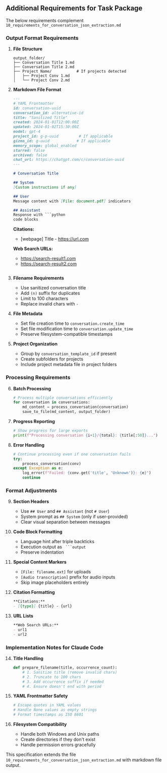 ## Additional Requirements for Task Package

The below requirements complement `10_requirements_for_conversation_json_extraction.md`

### Output Format Requirements

1. **File Structure**
   ```
   output_folder/
   ├── Conversation Title 1.md
   ├── Conversation Title 2.md
   ├── Project Name/           # If projects detected
   │   ├── Project Conv 1.md
   │   └── Project Conv 2.md
   ```

2. **Markdown File Format**
   ```markdown
   ---
   # YAML Frontmatter
   id: conversation-uuid
   conversation_id: alternative-id
   title: "Sanitized Title"
   created: 2024-01-01T12:00:00Z
   updated: 2024-01-02T15:30:00Z
   model: gpt-4
   project_id: g-p-uuid         # If applicable
   gizmo_id: g-uuid            # If applicable
   memory_scope: global_enabled
   starred: false
   archived: false
   chat_url: https://chatgpt.com/c/conversation-uuid
   ---
   
   # Conversation Title
   
   ## System
   [Custom instructions if any]
   
   ## User
   Message content with [File: document.pdf] indicators
   
   ## Assistant
   Response with ```python
   code blocks
   ```
   
   **Citations:**
   - [webpage] Title - https://url.com
   
   **Web Search URLs:**
   - https://search-result1.com
   - https://search-result2.com
   ```

3. **Filename Requirements**
   - Use sanitized conversation title
   - Add `(n)` suffix for duplicates
   - Limit to 100 characters
   - Replace invalid chars with `-`

4. **File Metadata**
   - Set file creation time to `conversation.create_time`
   - Set file modification time to `conversation.update_time`
   - Preserve filesystem-compatible timestamps

5. **Project Organization**
   - Group by `conversation_template_id` if present
   - Create subfolders for projects
   - Include project metadata file in project folders

### Processing Requirements

6. **Batch Processing**
   ```python
   # Process multiple conversations efficiently
   for conversation in conversations:
       md_content = process_conversation(conversation)
       save_to_file(md_content, output_folder)
   ```

7. **Progress Reporting**
   ```python
   # Show progress for large exports
   print(f"Processing conversation {i+1}/{total}: {title[:50]}...")
   ```

8. **Error Handling**
   ```python
   # Continue processing even if one conversation fails
   try:
       process_conversation(conv)
   except Exception as e:
       log_error(f"Failed: {conv.get('title', 'Unknown')}: {e}")
       continue
   ```

### Format Adjustments

9. **Section Headers**
   - Use `## User` and `## Assistant` (not `# User`)
   - System prompt as `## System` (only if user-provided)
   - Clear visual separation between messages

10. **Code Block Formatting**
    - Language hint after triple backticks
    - Execution output as ` ```output`
    - Preserve indentation

11. **Special Content Markers**
    - `[File: filename.ext]` for uploads
    - `[Audio transcription]` prefix for audio inputs
    - Skip image placeholders entirely

12. **Citation Formatting**
    ```markdown
    **Citations:**
    - [{type}] {title} - {url}
    ```

13. **URL Lists**
    ```markdown
    **Web Search URLs:**
    - url1
    - url2
    ```

### Implementation Notes for Claude Code

14. **Title Handling**
    ```python
    def prepare_filename(title, occurrence_count):
        # 1. Sanitize title (remove invalid chars)
        # 2. Truncate to 100 chars
        # 3. Add occurrence suffix if needed
        # 4. Ensure doesn't end with period
    ```

15. **YAML Frontmatter Safety**
    ```python
    # Escape quotes in YAML values
    # Handle None values as empty strings
    # Format timestamps as ISO 8601
    ```

16. **Filesystem Compatibility**
    - Handle both Windows and Unix paths
    - Create directories if they don't exist
    - Handle permission errors gracefully

This specification extends the file `10_requirements_for_conversation_json_extraction.md` with markdown file output.